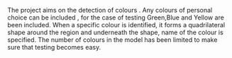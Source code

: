 The project aims on the detection of colours . Any colours of personal choice can be included , for the case of testing Green,Blue and Yellow are been included.
When a specific colour is identified, it forms a quadrilateral shape around the region and underneath the shape, name of the colour is specified.
The number of colours in the model has been limited to make sure that testing becomes easy.  
